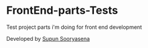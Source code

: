 # FrontEnd-parts-Tests
Test project parts i'm doing for front end development 
<p>Developed by <a href="https://github.com/1a11a">Supun Sooryasena</a></p>
